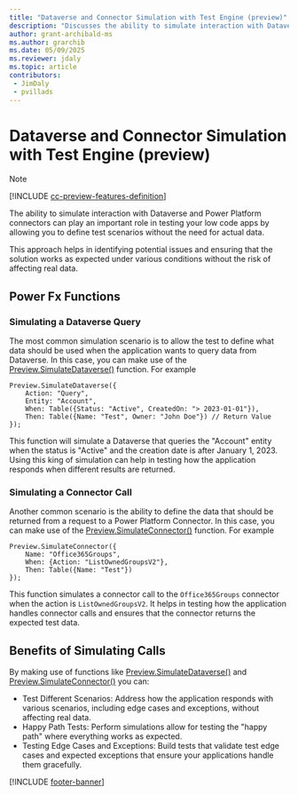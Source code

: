```yaml
---
title: "Dataverse and Connector Simulation with Test Engine (preview)"
description: "Discusses the ability to simulate interaction with Dataverse and Connectors using Power Fx functions"
author: grant-archibald-ms
ms.author: grarchib
ms.date: 05/09/2025
ms.reviewer: jdaly
ms.topic: article
contributors:
 - JimDaly
 - pvillads
---
```


# Dataverse and Connector Simulation with Test Engine (preview)

> [!NOTE]
> [!INCLUDE [cc-preview-features-definition](../includes/cc-preview-features-definition.md)]

The ability to simulate interaction with Dataverse and Power Platform connectors can play an important role in testing your low code apps by allowing you to define test scenarios without the need for actual data.

This approach helps in identifying potential issues and ensuring that the solution works as expected under various conditions without the risk of affecting real data.

## Power Fx Functions

### Simulating a Dataverse Query

The most common simulation scenario is to allow the test to define what data should be used when the application wants to query data from Dataverse. In this case, you can make use of the [Preview.SimulateDataverse()](./powerfx.md#previewsimulatedataverse) function. For example

```powerfx
Preview.SimulateDataverse({
    Action: "Query",
    Entity: "Account",
    When: Table({Status: "Active", CreatedOn: "> 2023-01-01"}),
    Then: Table({Name: "Test", Owner: "John Doe"}) // Return Value
});
```

This function will simulate a Dataverse that queries the "Account" entity when the status is "Active" and the creation date is after January 1, 2023. Using this king of simulation can help in testing how the application responds when different results are returned.

### Simulating a Connector Call

Another common scenario is the ability to define the data that should be returned from a request to a Power Platform Connector. In this case, you can make use of the  [Preview.SimulateConnector()](./powerfx.md#previewsimulateconnector) function. For example

```powerfx
Preview.SimulateConnector({
    Name: "Office365Groups",
    When: {Action: "ListOwnedGroupsV2"},
    Then: Table({Name: "Test"})
});
```

This function simulates a connector call to the `Office365Groups` connector when the action is `ListOwnedGroupsV2`. It helps in testing how the application handles connector calls and ensures that the connector returns the expected test data.

## Benefits of Simulating Calls

By making use of functions like [Preview.SimulateDataverse()](./powerfx.md#previewsimulatedataverse) and [Preview.SimulateConnector()](./powerfx.md#previewsimulateconnector) you can:

- Test Different Scenarios: Address how the application responds with various scenarios, including edge cases and exceptions, without affecting real data.
- Happy Path Tests: Perform simulations allow for testing the "happy path" where everything works as expected.
- Testing Edge Cases and Exceptions: Build tests that validate test edge cases and expected exceptions that ensure your applications handle them gracefully.

[!INCLUDE [footer-banner](../includes/footer-banner.md)]
